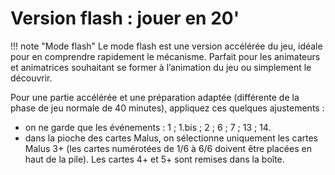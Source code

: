 # Version flash : jouer en 20'

!!! note "Mode flash"
    Le mode flash est une version accélérée du jeu, idéale pour en comprendre rapidement le mécanisme. Parfait pour les animateurs et animatrices souhaitant se former à l’animation du jeu ou simplement le découvrir.    

Pour une partie accélérée et une préparation adaptée (différente de la phase de jeu normale de 40 minutes), appliquez ces quelques ajustements :
* on ne garde que les événements : 1 ; 1.bis ; 2 ; 6 ; 7 ; 13 ; 14.
* dans la pioche des cartes Malus, on sélectionne uniquement les cartes Malus 3+ (les cartes numérotées de 1/6 à 6/6 doivent être placées en haut de la pile). Les cartes 4+ et 5+ sont remises dans la boîte.